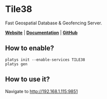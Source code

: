 # Tile38

Fast Geospatial Database & Geofencing Server.

**[Website](https://tile38.com/)** | **[Documentation](https://tile38.com/topics/installation)** | **[GitHub](https://github.com/tidwall/tile38)**

## How to enable?

```
platys init --enable-services TILE38
platys gen
```

## How to use it?

Navigate to <http://192.168.1.115:9851>
